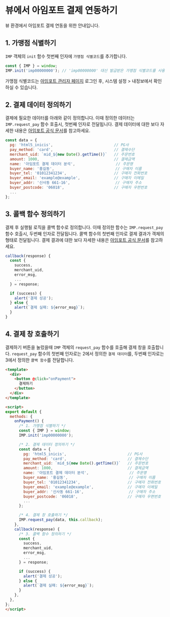 
# 뷰에서 아임포트 결제 연동하기

뷰 환경에서 아임포트 결제 연동을 위한 안내입니다.

## 1. 가맹점 식별하기

`IMP` 객체의 `init` 함수 첫번째 인자에 `가맹점 식별코드`를 추가합니다.

```javascript
const { IMP } = window;
IMP.init('imp00000000'); // 'imp00000000' 대신 발급받은 가맹점 식별코드를 사용합니다.
```

가맹점 식별코드는 <a href="https://admin.iamport.kr" target="_blank">아임포트 관리자 페이지</a> 로그인 후, 시스템 설정 > 내정보에서 확인하실 수 있습니다.

## 2. 결제 데이터 정의하기

결제에 필요한 데이터를 아래와 같이 정의합니다. 이때 정의한 데이터는 `IMP.request_pay` 함수 호출시, 첫번째 인자로 전달됩니다. 결제 데이터에 대한 보다 자세한 내용은 <a href="https://docs.iamport.kr/tech/imp#param" target="_blank">아임포트 공식 문서</a>를 참고하세요.

```javascript
const data = {
  pg: 'html5_inicis',                           // PG사
  pay_method: 'card',                           // 결제수단
  merchant_uid: `mid_${new Date().getTime()}`   // 주문번호
  amount: 1000,                                 // 결제금액
  name: '아임포트 결제 데이터 분석',                  // 주문명
  buyer_name: '홍길동',                           // 구매자 이름
  buyer_tel: '01012341234',                     // 구매자 전화번호
  buyer_email: 'example@example',               // 구매자 이메일
  buyer_addr: '신사동 661-16',                    // 구매자 주소
  buyer_postcode: '06018',                      // 구매자 우편번호
  ...
};
```

## 3. 콜백 함수 정의하기

결제 후 실행될 로직을 콜백 함수로 정의합니다. 이때 정의한 함수는 `IMP.request_pay` 함수 호출시, 두번째 인자로 전달됩니다. 콜백 함수의 첫번째 인자로 결제 결과가 객체의 형태로 전달됩니다. 결제 결과에 대한 보다 자세한 내용은 <a href="https://docs.iamport.kr/tech/imp#callback" target="_blank">아임포트 공식 문서</a>를 참고하세요.

```javascript
callback(response) {
  const {
    success,
    merchant_uid,
    error_msg,
    ...
  } = response;

  if (success) {
    alert('결제 성공');
  } else {
    alert(`결제 실패: ${error_msg}`);
  }
}
```

## 4. 결제 창 호출하기

결제하기 버튼을 눌렀을때 `IMP` 객체의 `request_pay` 함수를 호출해 결제 창을 호출합니다. `request_pay` 함수의 첫번째 인자로는 2에서 정의한 `결제 데이터`를, 두번째 인자로는 3에서 정의한 `콜백 함수`를 전달합니다.

```html
<template>
  <div>
    <button @click="onPayment">
      결제하기
    </button>
  </div>
</template>

<script>
export default {
  methods: {
    onPayment() {
      /* 1. 가맹점 식별하기 */
      const { IMP } = window;
      IMP.init('imp00000000');

      /* 2. 결제 데이터 정의하기 */
      const data = {
        pg: 'html5_inicis',                           // PG사
        pay_method: 'card',                           // 결제수단
        merchant_uid: `mid_${new Date().getTime()}`   // 주문번호
        amount: 1000,                                 // 결제금액
        name: '아임포트 결제 데이터 분석',                  // 주문명
        buyer_name: '홍길동',                           // 구매자 이름
        buyer_tel: '01012341234',                     // 구매자 전화번호
        buyer_email: 'example@example',               // 구매자 이메일
        buyer_addr: '신사동 661-16',                    // 구매자 주소
        buyer_postcode: '06018',                      // 구매자 우편번호
        ...
      };

      /* 4. 결제 창 호출하기 */
      IMP.request_pay(data, this.callback);
    },
    callback(response) {
      /* 3. 콜백 함수 정의하기 */
      const {
        success,
        merchant_uid,
        error_msg,
        ...
      } = response;

      if (success) {
        alert('결제 성공');
      } else {
        alert(`결제 실패: ${error_msg}`);
      }
    },
  },
};
</script>
```
